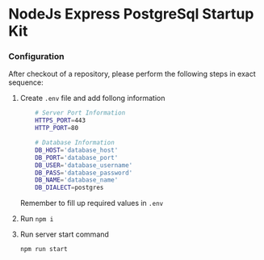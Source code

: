 # NodeJs Express PostgreSql Startup Kit

### Configuration

After checkout of a repository, please perform the following steps in exact sequence:


1. Create `.env` file and add follong information 
    ```sh
        # Server Port Information
        HTTPS_PORT=443
        HTTP_PORT=80

        # Database Information
        DB_HOST='database_host'
        DB_PORT='database_port'
        DB_USER='database_username'
        DB_PASS='database_password'
        DB_NAME='database_name'
        DB_DIALECT=postgres
    ```

    Remember to fill up required values in `.env`

2. Run `npm i`

3. Run server start command 
    ```sh
    npm run start
    ```